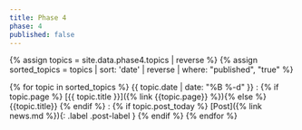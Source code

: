 ```yaml
---
title: Phase 4
phase: 4
published: false
---
```


{% assign topics = site.data.phase4.topics | reverse %}
{% assign sorted_topics = topics | sort: 'date' | reverse | where: "published", "true"  %}

{% for topic in sorted_topics %}
{{ topic.date | date: "%B %-d" }}
: {% if topic.page %} [{{ topic.title }}]({% link {{topic.page}} %}){% else %} {{topic.title}} {% endif %}
: {% if topic.post_today %} [Post]({% link news.md %}){: .label .post-label } {% endif %}
{% endfor %}
